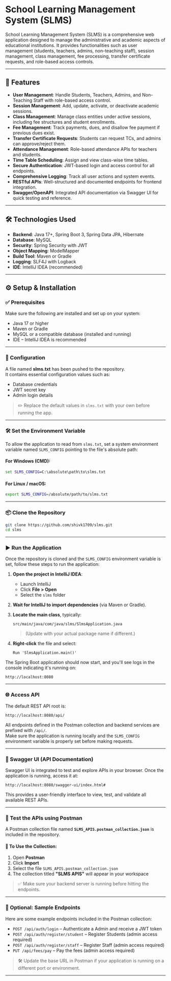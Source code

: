 # School Learning Management System (SLMS)

School Learning Management System (SLMS) is a comprehensive web application designed to manage the administrative and academic aspects of educational institutions. It provides functionalities such as user management (students, teachers, admins, non-teaching staff), session management, class management, fee processing, transfer certificate requests, and role-based access controls.

---

## 🚀 Features

- **User Management**: Handle Students, Teachers, Admins, and Non-Teaching Staff with role-based access control.
- **Session Management**: Add, update, activate, or deactivate academic sessions.
- **Class Management**: Manage class entities under active sessions, including fee structures and student enrollments.
- **Fee Management**: Track payments, dues, and disallow fee payment if previous dues exist.
- **Transfer Certificate Requests**: Students can request TCs, and admins can approve/reject them.
- **Attendance Management**: Role-based attendance APIs for teachers and students.
- **Time Table Scheduling**: Assign and view class-wise time tables.
- **Secure Authentication**: JWT-based login and access control for all endpoints.
- **Comprehensive Logging**: Track all user actions and system events.
- **RESTful APIs**: Well-structured and documented endpoints for frontend integration.
- **Swagger/OpenAPI**: Integrated API documentation via Swagger UI for quick testing and reference.

---

## 🛠️ Technologies Used

- **Backend**: Java 17+, Spring Boot 3, Spring Data JPA, Hibernate  
- **Database**: MySQL  
- **Security**: Spring Security with JWT  
- **Object Mapping**: ModelMapper  
- **Build Tool**: Maven or Gradle  
- **Logging**: SLF4J with Logback  
- **IDE**: IntelliJ IDEA (recommended)

---

## ⚙️ Setup & Installation

### ✅ Prerequisites

Make sure the following are installed and set up on your system:

- Java 17 or higher  
- Maven or Gradle  
- MySQL or a compatible database (installed and running)  
- IDE – IntelliJ IDEA is recommended  

---

### 🔐 Configuration

A file named **slms.txt** has been pushed to the repository.  
It contains essential configuration values such as:

- Database credentials  
- JWT secret key  
- Admin login details

> ✏️ Replace the default values in `slms.txt` with your own before running the app.

---

### 🛠 Set the Environment Variable

To allow the application to read from `slms.txt`, set a system environment variable named `SLMS_CONFIG` pointing to the file's absolute path:

#### For **Windows (CMD)**:
```cmd
set SLMS_CONFIG=C:\absolute\path\to\slms.txt
```

#### For **Linux / macOS**:
```bash
export SLMS_CONFIG=/absolute/path/to/slms.txt
```

---

### 📦 Clone the Repository

```bash
git clone https://github.com/shivk1709/slms.git
cd slms
```

---

### ▶️ Run the Application

Once the repository is cloned and the `SLMS_CONFIG` environment variable is set, follow these steps to run the application:

1. **Open the project in IntelliJ IDEA**:
   - Launch IntelliJ  
   - Click **File > Open**  
   - Select the `slms` folder  

2. **Wait for IntelliJ to import dependencies** (via Maven or Gradle).

3. **Locate the main class**, typically:
   ```
   src/main/java/com/java/slms/SlmsApplication.java
   ```
   > (Update with your actual package name if different.)

4. **Right-click** the file and select:
   ```
   Run 'SlmsApplication.main()'
   ```

The Spring Boot application should now start, and you'll see logs in the console indicating it's running on:

```
http://localhost:8080
```

---

### 🌐 Access API

The default REST API root is:

```
http://localhost:8080/api/
```

All endpoints defined in the Postman collection and backend services are prefixed with `/api/`.  
Make sure the application is running locally and the `SLMS_CONFIG` environment variable is properly set before making requests.

---

### 📖 Swagger UI (API Documentation)

Swagger UI is integrated to test and explore APIs in your browser. Once the application is running, access it at:

```
http://localhost:8080/swagger-ui/index.html#
```

This provides a user-friendly interface to view, test, and validate all available REST APIs.

---

### 🧪 Test the APIs using Postman

A Postman collection file named **`SLMS_APIS.postman_collection.json`** is included in the repository.

#### 📌 To Use the Collection:

1. Open **Postman**
2. Click **Import**
3. Select the file `SLMS_APIS.postman_collection.json`
4. The collection titled **"SLMS APIS"** will appear in your workspace

> ✅ Make sure your backend server is running before hitting the endpoints.

---

### 📝 Optional: Sample Endpoints

Here are some example endpoints included in the Postman collection:

- `POST /api/auth/login` – Authenticate a Admin and receive a JWT token  
- `POST /api/auth/register/student` – Register Students (admin access required)  
- `POST /api/auth/register/staff` – Register Staff (admin access required)  
- `PUT /api/fees/pay` – Pay the fees  (admin access required)

> 🛠 Update the base URL in Postman if your application is running on a different port or environment.

---

